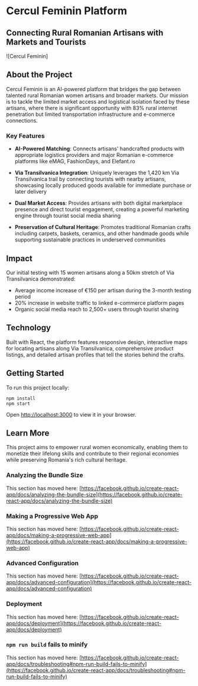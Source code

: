 # Cercul Feminin Platform

## Connecting Rural Romanian Artisans with Markets and Tourists

![Cercul Feminin]

## About the Project
Cercul Feminin is an AI-powered platform that bridges the gap between talented rural Romanian women artisans and broader markets. Our mission is to tackle the limited market access and logistical isolation faced by these artisans, where there is significant opportunity with 83% rural internet penetration but limited transportation infrastructure and e-commerce connections.

### Key Features

- **AI-Powered Matching**: Connects artisans' handcrafted products with appropriate logistics providers and major Romanian e-commerce platforms like eMAG, FashionDays, and Elefant.ro

- **Via Transilvanica Integration**: Uniquely leverages the 1,420 km Via Transilvanica trail by connecting tourists with nearby artisans, showcasing locally produced goods available for immediate purchase or later delivery

- **Dual Market Access**: Provides artisans with both digital marketplace presence and direct tourist engagement, creating a powerful marketing engine through tourist social media sharing

- **Preservation of Cultural Heritage**: Promotes traditional Romanian crafts including carpets, baskets, ceramics, and other handmade goods while supporting sustainable practices in underserved communities

## Impact

Our initial testing with 15 women artisans along a 50km stretch of Via Transilvanica demonstrated:

- Average income increase of €150 per artisan during the 3-month testing period
- 20% increase in website traffic to linked e-commerce platform pages
- Organic social media reach to 2,500+ users through tourist sharing

## Technology

Built with React, the platform features responsive design, interactive maps for locating artisans along Via Transilvanica, comprehensive product listings, and detailed artisan profiles that tell the stories behind the crafts.

## Getting Started

To run this project locally:

```
npm install
npm start
```

Open [http://localhost:3000](http://localhost:3000) to view it in your browser.

## Learn More

This project aims to empower rural women economically, enabling them to monetize their lifelong skills and contribute to their regional economies while preserving Romania's rich cultural heritage.

### Analyzing the Bundle Size

This section has moved here: [https://facebook.github.io/create-react-app/docs/analyzing-the-bundle-size](https://facebook.github.io/create-react-app/docs/analyzing-the-bundle-size)

### Making a Progressive Web App

This section has moved here: [https://facebook.github.io/create-react-app/docs/making-a-progressive-web-app](https://facebook.github.io/create-react-app/docs/making-a-progressive-web-app)

### Advanced Configuration

This section has moved here: [https://facebook.github.io/create-react-app/docs/advanced-configuration](https://facebook.github.io/create-react-app/docs/advanced-configuration)

### Deployment

This section has moved here: [https://facebook.github.io/create-react-app/docs/deployment](https://facebook.github.io/create-react-app/docs/deployment)

### `npm run build` fails to minify

This section has moved here: [https://facebook.github.io/create-react-app/docs/troubleshooting#npm-run-build-fails-to-minify](https://facebook.github.io/create-react-app/docs/troubleshooting#npm-run-build-fails-to-minify)
